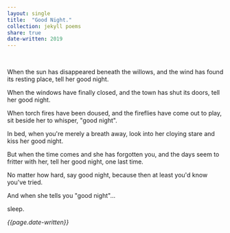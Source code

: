 ```yaml
---
layout: single
title:  "Good Night." 
collection: jekyll poems
share: true
date-written: 2019
---
```


&nbsp;
&nbsp;

<p>When the sun has disappeared beneath the willows, and the wind has found its resting place, tell her good night.
</p>

<p>
When the windows have finally closed, and the town has shut its doors, tell her good night.
</p>

<p>
When torch fires have been doused, and the fireflies have come out to play, sit beside her to whisper, "good night".
</p>

<p>
In bed, when you're merely a breath away, look into her cloying stare and kiss her good night.
</p>

<p>
But when the time comes and she has forgotten you, and the days seem to fritter with her, tell her good night, one last time.
</p>

<p>
No matter how hard, say good night, because then at least you'd know you've tried.
</p>

<p>
And when she tells you "good night"...
</p>

<p>
sleep.
</p>

<em> {{page.date-written}} </em>